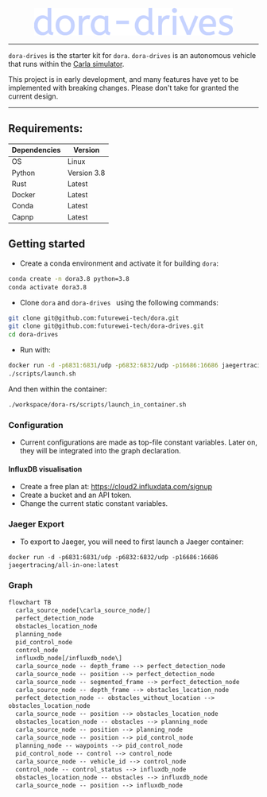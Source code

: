 <p align="center">
    <img src="./logo.svg" width="400">
</p>

---

`dora-drives` is the starter kit for `dora`. `dora-drives` is an autonomous vehicle that runs within the [Carla simulator](https://carla.org/).

This project is in early development, and many features have yet to be implemented with breaking changes. Please don't take for granted the current design.

---

## Requirements:
|Dependencies|Version|
|-|-|
|OS| Linux
|Python| Version 3.8
|Rust| Latest
|Docker|Latest
|Conda|Latest
|Capnp|Latest


## Getting started

- Create a conda environment and activate it for building `dora`:

```bash
conda create -n dora3.8 python=3.8
conda activate dora3.8
```

- Clone `dora` and `dora-drives ` using the following commands:

```bash
git clone git@github.com:futurewei-tech/dora.git
git clone git@github.com:futurewei-tech/dora-drives.git
cd dora-drives
```

- Run with:

```bash
docker run -d -p6831:6831/udp -p6832:6832/udp -p16686:16686 jaegertracing/all-in-one:latest
./scripts/launch.sh
```

And then within the container:
```bash
./workspace/dora-rs/scripts/launch_in_container.sh
```

### Configuration

- Current configurations are made as top-file constant variables. Later on, they will be integrated into the graph declaration.

#### InfluxDB visualisation

- Create a free plan at:  https://cloud2.influxdata.com/signup
- Create a bucket and an API token.
- Change the current static constant variables.

### Jaeger Export

- To export to Jaeger, you will need to first launch a Jaeger container:
```
docker run -d -p6831:6831/udp -p6832:6832/udp -p16686:16686 jaegertracing/all-in-one:latest
```

### Graph

```mermaid
flowchart TB
  carla_source_node[\carla_source_node/]
  perfect_detection_node
  obstacles_location_node
  planning_node
  pid_control_node
  control_node
  influxdb_node[/influxdb_node\]
  carla_source_node -- depth_frame --> perfect_detection_node
  carla_source_node -- position --> perfect_detection_node
  carla_source_node -- segmented_frame --> perfect_detection_node
  carla_source_node -- depth_frame --> obstacles_location_node
  perfect_detection_node -- obstacles_without_location --> obstacles_location_node
  carla_source_node -- position --> obstacles_location_node
  obstacles_location_node -- obstacles --> planning_node
  carla_source_node -- position --> planning_node
  carla_source_node -- position --> pid_control_node
  planning_node -- waypoints --> pid_control_node
  pid_control_node -- control --> control_node
  carla_source_node -- vehicle_id --> control_node
  control_node -- control_status --> influxdb_node
  obstacles_location_node -- obstacles --> influxdb_node
  carla_source_node -- position --> influxdb_node

```